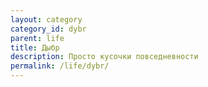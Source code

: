 ```yaml
---
layout: category
category_id: dybr
parent: life
title: Дыбр
description: Просто кусочки повседневности
permalink: /life/dybr/
---
```

